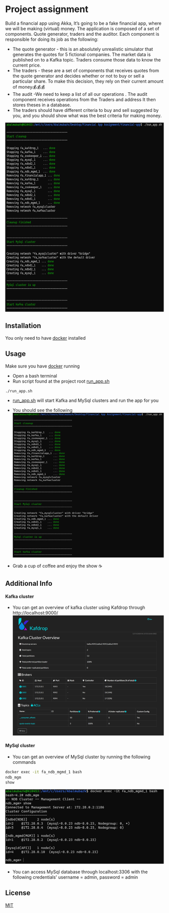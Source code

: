 # Project assignment

Build a financial app using Akka,
It’s going to be a fake financial app, where we will be making (virtual) money. The application is composed of a set of components. Quote generator, traders and the auditor.
Each component is responsible for doing its job as the following:
- The quote generator - this is an absolutely unrealistic simulator that generates the quotes for 5 fictional companies. The market data is published on to a Kafka topic. Traders consume those data to know the current price.
- The traders - these are a set of components that receives quotes from the quote generator and decides whether or not to buy or sell a particular share. To make this decision, they rely on their current amount of money💰💰💰
- The audit -We need to keep a list of all our operations . The audit component receives operations from the Traders and address  It then stores theses in a database.
- The traders should have different criteria to buy and sell suggested by you, and you should show what was the best criteria for making money.

<img alt="app_script_running" src="images/app_script_running.png" width="600" height="600" >

## Installation
You only need to have [docker](https://www.docker.com/products/docker-desktop) installed 

## Usage
Make sure you have [docker](https://www.docker.com/products/docker-desktop) running
- Open a bash terminal
- Run script found at the project root [run_app.sh](run_app.sh)
```bash
./run_app.sh
```
- [run_app.sh](run_app.sh) will start Kafka and MySql clusters and run the app for you
- You should see the following 
  ![Alt text](images/app_script_running.png?raw=true "App Script Running")

- Grab a cup of coffee and enjoy the show ☕

## Additional Info
#### Kafka cluster
- You can get an overview of kafka cluster using Kafdrop through http://localhost:9000/
  ![Alt text](images/kafka_cluster_overview.jpg?raw=true "Kafka Cluster Overview")
#### MySql cluster
- You can get an overview of MySql cluster by running the following commands
```bash
docker exec -it fa_ndb_mgmd_1 bash
ndb_mgm
show
```
  ![Alt text](images/mysql_cluster_overview.jpg?raw=true "MySql Cluster Overview")
- You can access MySql database through localhost:3306 with the following credentials' username = admin, password = admin
## License
[MIT](https://choosealicense.com/licenses/mit/)
